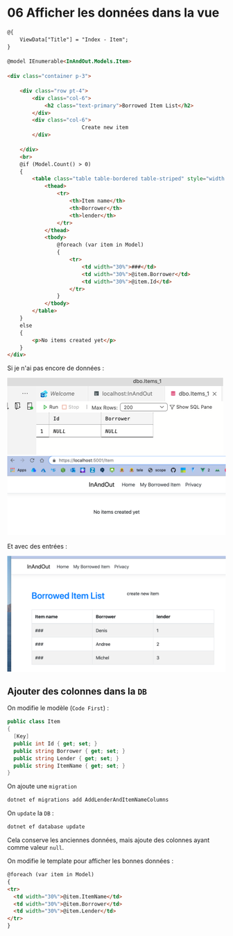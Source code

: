 # 06 Afficher les données dans la vue

```html
@{
    ViewData["Title"] = "Index - Item";
}

@model IEnumerable<InAndOut.Models.Item>

<div class="container p-3">

    <div class="row pt-4">
        <div class="col-6">
            <h2 class="text-primary">Borrowed Item List</h2>
        </div>
        <div class="col-6">
						Create new item
        </div>

    </div>
    <br>
    @if (Model.Count() > 0)
    {
        <table class="table table-bordered table-striped" style="width:100%">
            <thead>
                <tr>
                    <th>Item name</th>
                    <th>Borrower</th>
                    <th>lender</th>
                </tr>
            </thead>
            <tbody>
                @foreach (var item in Model)
                {
                    <tr>
                        <td width="30%">###</td>
                        <td width="30%">@item.Borrower</td>
                        <td width="30%">@item.Id</td>
                    </tr>
                }
            </tbody>
        </table>
    }
    else
    {
        <p>No items created yet</p>
    }
</div>
```

Si je n'ai pas encore de données :

<img src="assets/empty-table-in-db-items.png" alt="empty-table-in-db-items" style="zoom:50%;" />

<img src="assets/my-app-display-empty-items-table.png" alt="my-app-display-empty-items-table" style="zoom:50%;" />

Et avec des entrées :

<img src="assets/view-borrowed-with-datas.png" alt="view-borrowed-with-datas" style="zoom:50%;" />



## Ajouter des colonnes dans la `DB`

On modifie le modèle (`Code First`) :

```cs
public class Item
{
  [Key]
  public int Id { get; set; }
  public string Borrower { get; set; }
  public string Lender { get; set; }
  public string ItemName { get; set; }
}
```

On ajoute une `migration`

```bash
dotnet ef migrations add AddLenderAndItemNameColumns
```

On `update` la `DB` :

```bash
dotnet ef database update
```

Cela conserve les anciennes données, mais ajoute des colonnes ayant comme valeur `null`.

On modifie le template pour afficher les bonnes données :

```html
@foreach (var item in Model)
{
<tr>
  <td width="30%">@item.ItemName</td>
  <td width="30%">@item.Borrower</td>
  <td width="30%">@item.Lender</td>
</tr>
}
```

